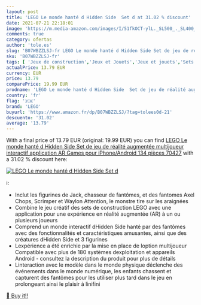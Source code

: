 ```yaml
---
layout: post
title: 'LEGO Le monde hanté d Hidden Side  Set d at 31.02 % discount'
date: 2021-07-21 22:18:01
image: 'https://m.media-amazon.com/images/I/51fkOCT-ylL._SL500_._SL400_.jpg'
comments: true
category: ofertas
author: 'tole.es'
slug: 'B07WBZZLSJ-fr LEGO Le monde hanté d Hidden Side Set de jeu de réalité...'
sku: 'B07WBZZLSJ-fr'
tags: [ 'Jeux de construction','Jeux et Jouets','Jeux et jouets','Sets de jeux de construction','lego', ]
actualPrice: 13.79 EUR
currency: EUR
price: 13.79
comparePrice: 19.99 EUR
prodname: 'LEGO Le monde hanté d Hidden Side  Set de jeu de réalité augmentée multijoueur interactif  application AR Games pour iPhone/Android  134 pièces  70427'
country: 'fr'
flag: '🇫🇷'
brand: 'LEGO'
buyurl: 'https://www.amazon.fr/dp/B07WBZZLSJ/?tag=tolees0d-21'
descuento: '31.02'
average: '13.79'
---
```


With a final price of 13.79 EUR (original: 19.99 EUR) you can find [LEGO Le monde hanté d Hidden Side  Set de jeu de réalité augmentée multijoueur interactif  application AR Games pour iPhone/Android  134 pièces  70427](https://www.amazon.fr/dp/B07WBZZLSJ/?tag=tolees0d-21) with a  31.02 % discount here:

[![LEGO Le monde hanté d Hidden Side  Set d](https://m.media-amazon.com/images/I/51fkOCT-ylL._SL500_._SL400_.jpg)](https://www.amazon.fr/dp/B07WBZZLSJ/?tag=tolees0d-21)

ℹ️:

- Inclut les figurines de Jack, chasseur de fantômes, et des fantomes Axel Chops, Scrimper et Waylon Attention, le monstre tire sur les araignées
- Combine le jeu créatif des sets de construction LEGO avec une application pour une expérience en réalité augmentée (AR) à un ou plusieurs joueurs
- Comprend un monde interactif dHidden Side hanté par des fantômes avec des fonctionnalités et caractéristiques amusantes, ainsi que des créatures dHidden Side et 3 figurines
- Lexpérience a été enrichie par la mise en place de loption multijoueur Compatible avec plus de 180 systèmes dexploitation et appareils Android - consultez la description du produit pour plus de détails
- Linteraction avec le modèle dans le monde physique déclenche des événements dans le monde numérique, les enfants chassent et capturent des fantômes pour les utiliser plus tard dans le jeu en prolongeant ainsi le plaisir à linifini

[🛒 Buy it!!](https://www.amazon.fr/dp/B07WBZZLSJ/?tag=tolees0d-21)
